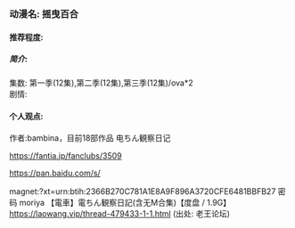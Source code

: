 ### 动漫名: 摇曳百合


#### 推荐程度:


##### 简介:
集数:
第一季(12集),第二季(12集),第三季(12集)/ova*2  
剧情:

#### 个人观点:


作者:bambina，目前18部作品
电ちん観察日记

https://fantia.jp/fanclubs/3509


https://pan.baidu.com/s/


magnet:?xt=urn:btih:2366B270C781A1E8A9F896A3720CFE6481BBFB27
密码 moriya
【電車】電ちん観察日記(含无M合集)【度盘 / 1.9G】
https://laowang.vip/thread-479433-1-1.html
(出处: 老王论坛)
